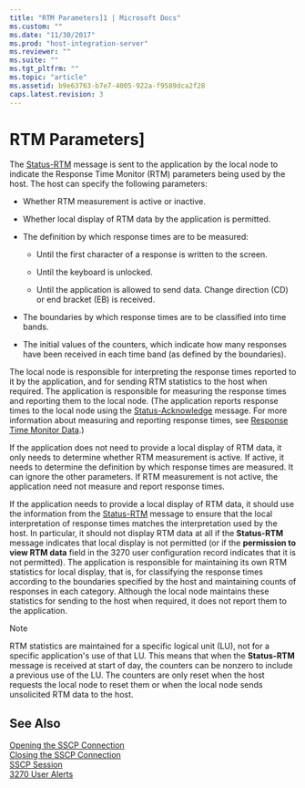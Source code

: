 ```yaml
---
title: "RTM Parameters]1 | Microsoft Docs"
ms.custom: ""
ms.date: "11/30/2017"
ms.prod: "host-integration-server"
ms.reviewer: ""
ms.suite: ""
ms.tgt_pltfrm: ""
ms.topic: "article"
ms.assetid: b9e63763-b7e7-4005-922a-f9589dca2f28
caps.latest.revision: 3
---
```

# RTM Parameters]
The [Status-RTM](../core/status-rtm2.md) message is sent to the application by the local node to indicate the Response Time Monitor (RTM) parameters being used by the host. The host can specify the following parameters:  
  
-   Whether RTM measurement is active or inactive.  
  
-   Whether local display of RTM data by the application is permitted.  
  
-   The definition by which response times are to be measured:  
  
    -   Until the first character of a response is written to the screen.  
  
    -   Until the keyboard is unlocked.  
  
    -   Until the application is allowed to send data. Change direction (CD) or end bracket (EB) is received.  
  
-   The boundaries by which response times are to be classified into time bands.  
  
-   The initial values of the counters, which indicate how many responses have been received in each time band (as defined by the boundaries).  
  
 The local node is responsible for interpreting the response times reported to it by the application, and for sending RTM statistics to the host when required. The application is responsible for measuring the response times and reporting them to the local node. (The application reports response times to the local node using the [Status-Acknowledge](../core/status-acknowledge2.md) message. For more information about measuring and reporting response times, see [Response Time Monitor Data](../core/response-time-monitor-data2.md).)  
  
 If the application does not need to provide a local display of RTM data, it only needs to determine whether RTM measurement is active. If active, it needs to determine the definition by which response times are measured. It can ignore the other parameters. If RTM measurement is not active, the application need not measure and report response times.  
  
 If the application needs to provide a local display of RTM data, it should use the information from the [Status-RTM](../core/status-rtm2.md) message to ensure that the local interpretation of response times matches the interpretation used by the host. In particular, it should not display RTM data at all if the **Status-RTM** message indicates that local display is not permitted (or if the **permission to view RTM data** field in the 3270 user configuration record indicates that it is not permitted). The application is responsible for maintaining its own RTM statistics for local display, that is, for classifying the response times according to the boundaries specified by the host and maintaining counts of responses in each category. Although the local node maintains these statistics for sending to the host when required, it does not report them to the application.  
  
> [!NOTE]
>  RTM statistics are maintained for a specific logical unit (LU), not for a specific application's use of that LU. This means that when the **Status-RTM** message is received at start of day, the counters can be nonzero to include a previous use of the LU. The counters are only reset when the host requests the local node to reset them or when the local node sends unsolicited RTM data to the host.  
  
## See Also  
 [Opening the SSCP Connection](../core/opening-the-sscp-connection2.md)   
 [Closing the SSCP Connection](../core/closing-the-sscp-connection1.md)   
 [SSCP Session](../core/sscp-session1.md)   
 [3270 User Alerts](../core/3270-user-alerts1.md)